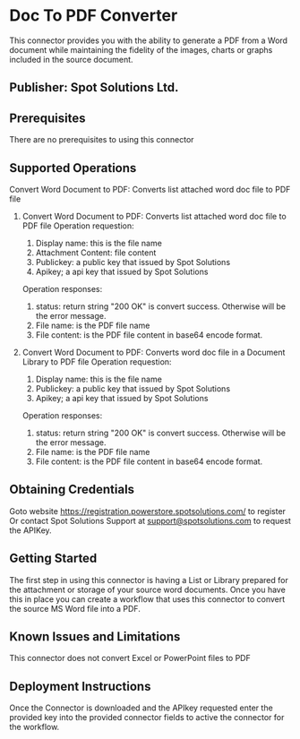 # Doc To PDF Converter
This connector provides you with the ability to generate a PDF from a Word document while maintaining the fidelity of the images, charts or graphs included in the source document.
## Publisher: Spot Solutions Ltd.

## Prerequisites
There are no prerequisites to using this connector

## Supported Operations
Convert Word Document to PDF: Converts list attached word doc file to PDF file

1.	Convert Word Document to PDF: Converts list attached word doc file to PDF file
	Operation requestion:
	1. Display name:  this is the file name
	2. Attachment Content: file content
	3. Publickey: a public key that issued by Spot Solutions
	4. Apikey; a api key that issued by Spot Solutions

	Operation responses:
	1. status: return string "200 OK" is convert success. Otherwise will be the error message.
	2. File name: is the PDF file name
	3. File content: is the PDF file content in base64 encode format.

2.	Convert Word Document to PDF: Converts word doc file in a Document Library to PDF file
	Operation requestion:
	1. Display name:  this is the file name
	3. Publickey: a public key that issued by Spot Solutions
	4. Apikey; a api key that issued by Spot Solutions
	
	Operation responses:
	1. status: return string "200 OK" is convert success. Otherwise will be the error message.
	2. File name: is the PDF file name
	3. File content: is the PDF file content in base64 encode format.

## Obtaining Credentials
Goto website https://registration.powerstore.spotsolutions.com/ to register 
Or contact Spot Solutions Support at support@spotsolutions.com to request the APIKey.

## Getting Started
The first step in using this connector is having a List or Library prepared for the attachment or storage of your source word documents. Once you have this in place you can create a workflow that uses this connector to convert the source MS Word file into a PDF.

## Known Issues and Limitations
This connector does not convert Excel or PowerPoint files to PDF

## Deployment Instructions
Once the Connector is downloaded and the APIkey requested enter the provided key into the provided connector fields to active the connector for the workflow.
